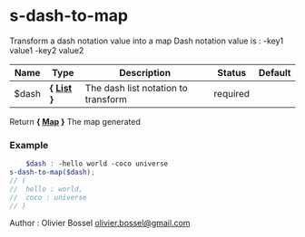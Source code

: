 # s-dash-to-map

Transform a dash notation value into a map
Dash notation value is : -key1 value1 -key2 value2



Name  |  Type  |  Description  |  Status  |  Default
------------  |  ------------  |  ------------  |  ------------  |  ------------
$dash  |  **{ [List](http://www.sass-lang.com/documentation/file.SASS_REFERENCE.html#lists) }**  |  The dash list notation to transform  |  required  |

Return **{ [Map](http://www.sass-lang.com/documentation/file.SASS_REFERENCE.html#maps) }** The map generated

### Example
```scss
	$dash : -hello world -coco universe
s-dash-to-map($dash);
// (
// 	hello : world,
// 	coco : universe
// )
```
Author : Olivier Bossel <olivier.bossel@gmail.com>